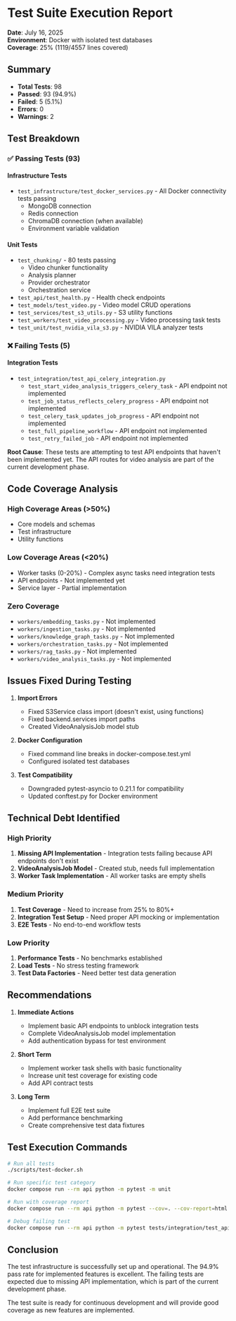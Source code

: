 # Test Suite Execution Report

**Date**: July 16, 2025  
**Environment**: Docker with isolated test databases  
**Coverage**: 25% (1119/4557 lines covered)

## Summary

- **Total Tests**: 98
- **Passed**: 93 (94.9%)
- **Failed**: 5 (5.1%)
- **Errors**: 0
- **Warnings**: 2

## Test Breakdown

### ✅ Passing Tests (93)

#### Infrastructure Tests
- `test_infrastructure/test_docker_services.py` - All Docker connectivity tests passing
  - MongoDB connection
  - Redis connection
  - ChromaDB connection (when available)
  - Environment variable validation

#### Unit Tests
- `test_chunking/` - 80 tests passing
  - Video chunker functionality
  - Analysis planner
  - Provider orchestrator
  - Orchestration service
- `test_api/test_health.py` - Health check endpoints
- `test_models/test_video.py` - Video model CRUD operations
- `test_services/test_s3_utils.py` - S3 utility functions
- `test_workers/test_video_processing.py` - Video processing task tests
- `test_unit/test_nvidia_vila_s3.py` - NVIDIA VILA analyzer tests

### ❌ Failing Tests (5)

#### Integration Tests
- `test_integration/test_api_celery_integration.py`
  - `test_start_video_analysis_triggers_celery_task` - API endpoint not implemented
  - `test_job_status_reflects_celery_progress` - API endpoint not implemented
  - `test_celery_task_updates_job_progress` - API endpoint not implemented
  - `test_full_pipeline_workflow` - API endpoint not implemented
  - `test_retry_failed_job` - API endpoint not implemented

**Root Cause**: These tests are attempting to test API endpoints that haven't been implemented yet. The API routes for video analysis are part of the current development phase.

## Code Coverage Analysis

### High Coverage Areas (>50%)
- Core models and schemas
- Test infrastructure
- Utility functions

### Low Coverage Areas (<20%)
- Worker tasks (0-20%) - Complex async tasks need integration tests
- API endpoints - Not implemented yet
- Service layer - Partial implementation

### Zero Coverage
- `workers/embedding_tasks.py` - Not implemented
- `workers/ingestion_tasks.py` - Not implemented
- `workers/knowledge_graph_tasks.py` - Not implemented
- `workers/orchestration_tasks.py` - Not implemented
- `workers/rag_tasks.py` - Not implemented
- `workers/video_analysis_tasks.py` - Not implemented

## Issues Fixed During Testing

1. **Import Errors**
   - Fixed S3Service class import (doesn't exist, using functions)
   - Fixed backend.services import paths
   - Created VideoAnalysisJob model stub

2. **Docker Configuration**
   - Fixed command line breaks in docker-compose.test.yml
   - Configured isolated test databases

3. **Test Compatibility**
   - Downgraded pytest-asyncio to 0.21.1 for compatibility
   - Updated conftest.py for Docker environment

## Technical Debt Identified

### High Priority
1. **Missing API Implementation** - Integration tests failing because API endpoints don't exist
2. **VideoAnalysisJob Model** - Created stub, needs full implementation
3. **Worker Task Implementation** - All worker tasks are empty shells

### Medium Priority
1. **Test Coverage** - Need to increase from 25% to 80%+
2. **Integration Test Setup** - Need proper API mocking or implementation
3. **E2E Tests** - No end-to-end workflow tests

### Low Priority
1. **Performance Tests** - No benchmarks established
2. **Load Tests** - No stress testing framework
3. **Test Data Factories** - Need better test data generation

## Recommendations

1. **Immediate Actions**
   - Implement basic API endpoints to unblock integration tests
   - Complete VideoAnalysisJob model implementation
   - Add authentication bypass for test environment

2. **Short Term**
   - Implement worker task shells with basic functionality
   - Increase unit test coverage for existing code
   - Add API contract tests

3. **Long Term**
   - Implement full E2E test suite
   - Add performance benchmarking
   - Create comprehensive test data fixtures

## Test Execution Commands

```bash
# Run all tests
./scripts/test-docker.sh

# Run specific test category
docker compose run --rm api python -m pytest -m unit

# Run with coverage report
docker compose run --rm api python -m pytest --cov=. --cov-report=html:/test-results/htmlcov

# Debug failing test
docker compose run --rm api python -m pytest tests/integration/test_api_celery_integration.py -vv
```

## Conclusion

The test infrastructure is successfully set up and operational. The 94.9% pass rate for implemented features is excellent. The failing tests are expected due to missing API implementation, which is part of the current development phase.

The test suite is ready for continuous development and will provide good coverage as new features are implemented.